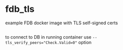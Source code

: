 # fdb_tls

example FDB docker image with TLS self-signed certs

##

to connect to DB in running container use `--tls_verify_peers="Check.Valid=0"` option
